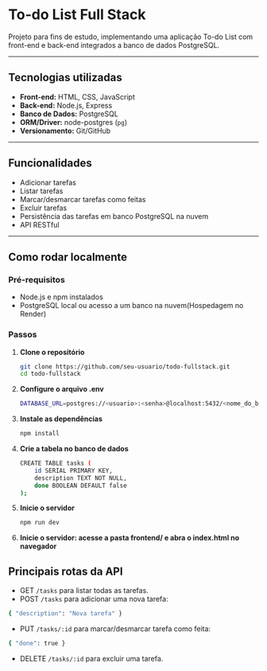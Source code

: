 # To-do List Full Stack

Projeto para fins de estudo, implementando uma aplicação To-do List com front-end e back-end integrados a banco de dados PostgreSQL.

---

## Tecnologias utilizadas

- **Front-end:** HTML, CSS, JavaScript
- **Back-end:** Node.js, Express
- **Banco de Dados:** PostgreSQL
- **ORM/Driver:** node-postgres (`pg`)
- **Versionamento:** Git/GitHub

---

## Funcionalidades

- Adicionar tarefas
- Listar tarefas
- Marcar/desmarcar tarefas como feitas
- Excluir tarefas
- Persistência das tarefas em banco PostgreSQL na nuvem
- API RESTful

---

## Como rodar localmente

### **Pré-requisitos**
- Node.js e npm instalados
- PostgreSQL local ou acesso a um banco na nuvem(Hospedagem no Render)

### **Passos**

1. **Clone o repositório**
   ```bash
   git clone https://github.com/seu-usuario/todo-fullstack.git
   cd todo-fullstack
   ```

2. **Configure o arquivo .env**
    ```bash
    DATABASE_URL=postgres://<usuario>:<senha>@localhost:5432/<nome_do_banco>
    ```
3. **Instale as dependências**
    ```bash
    npm install
    ```
4. **Crie a tabela no banco de dados**
    ```bash
    CREATE TABLE tasks (
        id SERIAL PRIMARY KEY,
        description TEXT NOT NULL,
        done BOOLEAN DEFAULT false
    );
    ```
5. **Inicie o servidor**
    ```bash
    npm run dev
    ```
6. **Inicie o servidor: acesse a pasta frontend/ e abra o index.html no navegador**

## **Principais rotas da API**

- GET `/tasks` para listar todas as tarefas.
- POST `/tasks` para adicionar uma nova tarefa:
```bash
{ "description": "Nova tarefa" }
```

- PUT `/tasks/:id` para marcar/desmarcar tarefa como feita:
```bash
{ "done": true }
```

- DELETE `/tasks/:id` para excluir uma tarefa.